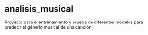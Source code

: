 # analisis_musical
Proyecto para el entrenamiento y prueba de diferentes modelos para predecir el génerlo musical de una canción.
